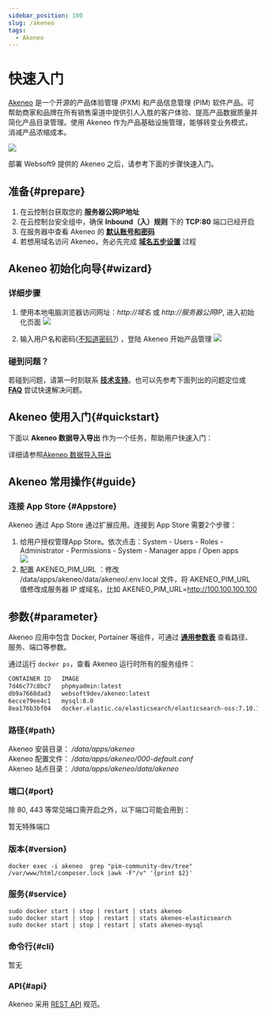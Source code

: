 ```yaml
---
sidebar_position: 100
slug: /akeneo
tags:
  - Akeneo
---
```


# 快速入门

[Akeneo](https://www.akeneo.com/) 是一个开源的产品体验管理 (PXM) 和产品信息管理 (PIM) 软件产品。可帮助商家和品牌在所有销售渠道中提供引人入胜的客户体验、提高产品数据质量并简化产品目录管理。使用 Akeneo 作为产品基础设施管理，能够转变业务模式，消减产品浓缩成本。

![](https://libs.websoft9.com/Websoft9/DocsPicture/zh/akeneo/akeneo-main-websoft9.png)

部署 Websoft9 提供的 Akeneo 之后，请参考下面的步骤快速入门。

## 准备{#prepare}

1. 在云控制台获取您的 **服务器公网IP地址** 
2. 在云控制台安全组中，确保 **Inbound（入）规则** 下的 **TCP:80** 端口已经开启
3. 在服务器中查看 Akeneo 的 **[默认账号和密码](./user/credentials)**  
4. 若想用域名访问 Akeneo，务必先完成 **[域名五步设置](./administrator/domain_step)** 过程

## Akeneo 初始化向导{#wizard}

### 详细步骤

1. 使用本地电脑浏览器访问网址：*http://域名* 或 *http://服务器公网IP*, 进入初始化页面
   ![](https://libs.websoft9.com/Websoft9/DocsPicture/zh/akeneo/akeneo-login-websoft9.png)

2. 输入用户名和密码([不知道密码?](./user/credentials)) ，登陆 Akeneo 开始产品管理 
   ![](https://libs.websoft9.com/Websoft9/DocsPicture/zh/akeneo/akeneo-product-websoft9.png)

### 碰到问题？

若碰到问题，请第一时刻联系 **[技术支持](./helpdesk)**。也可以先参考下面列出的问题定位或  **[FAQ](./faq#setup)** 尝试快速解决问题。

## Akeneo 使用入门{#quickstart}

下面以 **Akeneo 数据导入导出** 作为一个任务，帮助用户快速入门：

详细请参照[Akeneo 数据导入导出](https://docs.akeneo.com/6.0/import_and_export_data/index.html)

## Akeneo 常用操作{#guide}

### 连接 App Store {#Appstore}  
Akeneo 通过 App Store 通过扩展应用。连接到 App Store 需要2个步骤：  
1. 给用户授权管理App Store。依次点击：System - Users - Roles - Administrator - Permissions - System - Manager apps / Open apps  
   ![](https://libs.websoft9.com/Websoft9/DocsPicture/zh/akeneo/akeneo-appmanager-websoft9.png)
2. 配置 AKENEO_PIM_URL ：修改 /data/apps/akeneo/data/akeneo/.env.local 文件，将 AKENEO_PIM_URL 值修改成服务器 IP 或域名，比如 AKENEO_PIM_URL=http://100.100.100.100 


## 参数{#parameter}

Akeneo 应用中包含 Docker, Portainer 等组件，可通过 **[通用参数表](./administrator/parameter)** 查看路径、服务、端口等参数。 

通过运行 `docker ps`，查看 Akeneo 运行时所有的服务组件：   

```bash
CONTAINER ID   IMAGE                                                      COMMAND                  CREATED         STATUS         PORTS                                                  NAMES
7d46c77c8bc7   phpmyadmin:latest                                          "/docker-entrypoint.…"   6 minutes ago   Up 6 minutes   0.0.0.0:9090->80/tcp, :::9090->80/tcp                  phpmyadmin
db9a7668dad3   websoft9dev/akeneo:latest                                  "/entrypoint.sh /usr…"   7 minutes ago   Up 6 minutes   0.0.0.0:9001->80/tcp, :::9001->80/tcp                  akeneo
6ecce79ee4c1   mysql:8.0                                                  "docker-entrypoint.s…"   7 minutes ago   Up 6 minutes   0.0.0.0:3306->3306/tcp, :::3306->3306/tcp, 33060/tcp   akeneo-mysql
8ea176b3bf04   docker.elastic.co/elasticsearch/elasticsearch-oss:7.10.1   "/tini -- /usr/local…"   7 minutes ago   Up 6 minutes   0.0.0.0:9200->9200/tcp, :::9200->9200/tcp, 9300/tcp    akeneo-elasticsearch
```

### 路径{#path}

Akeneo 安装目录： */data/apps/akeneo*  
Akeneo 配置文件： */data/apps/akeneo/000-default.conf*  
Akeneo 站点目录： */data/apps/akeneo/data/akeneo*    

### 端口{#port}

除 80, 443 等常见端口需开启之外，以下端口可能会用到：  

暂无特殊端口

### 版本{#version}

```
docker exec -i akeneo  grep "pim-community-dev/tree" /var/www/html/composer.lock |awk -F"/v" '{print $2}'
```

### 服务{#service}

```shell
sudo docker start | stop | restart | stats akeneo
sudo docker start | stop | restart | stats akeneo-elasticsearch
sudo docker start | stop | restart | stats akeneo-mysql
```

### 命令行{#cli}

暂无

### API{#api}

Akeneo 采用 [REST API](https://api.akeneo.com/documentation/introduction.html) 规范。 

